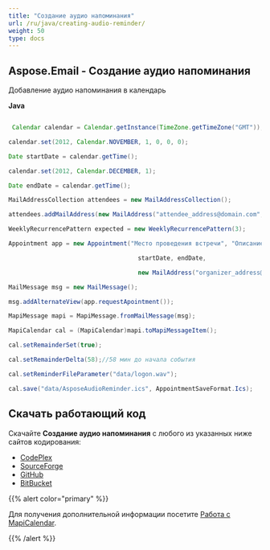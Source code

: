 ```yaml
---
title: "Создание аудио напоминания"
url: /ru/java/creating-audio-reminder/
weight: 50
type: docs
---
```


## **Aspose.Email - Создание аудио напоминания**
Добавление аудио напоминания в календарь

**Java**

``` java

 Calendar calendar = Calendar.getInstance(TimeZone.getTimeZone("GMT"));

calendar.set(2012, Calendar.NOVEMBER, 1, 0, 0, 0);

Date startDate = calendar.getTime();

calendar.set(2012, Calendar.DECEMBER, 1);

Date endDate = calendar.getTime();

MailAddressCollection attendees = new MailAddressCollection();

attendees.addMailAddress(new MailAddress("attendee_address@domain.com", "Участник"));

WeeklyRecurrencePattern expected = new WeeklyRecurrencePattern(3);

Appointment app = new Appointment("Место проведения встречи", "Описание встречи", "Подробности встречи",

									startDate, endDate,

									new MailAddress("organizer_address@domain.com", "Организатор"), attendees, expected);

MailMessage msg = new MailMessage();

msg.addAlternateView(app.requestApointment());

MapiMessage mapi = MapiMessage.fromMailMessage(msg);

MapiCalendar cal = (MapiCalendar)mapi.toMapiMessageItem();

cal.setRemainderSet(true);

cal.setRemainderDelta(58);//58 мин до начала события

cal.setReminderFileParameter("data/logon.wav");

cal.save("data/AsposeAudioReminder.ics", AppointmentSaveFormat.Ics);

```
## **Скачать работающий код**
Скачайте **Создание аудио напоминания** с любого из указанных ниже сайтов кодирования:

- [CodePlex](https://archive.codeplex.com/?p=asposeapachepoi)
- [SourceForge](https://sourceforge.net/projects/asposeforapachepoi/files/Aspose.Email%20Features%20Not%20in%20Apache%20POI%20HSMF%20for%20Outlook/Audio%20Reminders%20%28Aspose.Email%29.zip/download)
- [GitHub](https://sourceforge.net/projects/asposeforapachepoi/)
- [BitBucket](https://bitbucket.org/asposemarketplace/aspose-for-apache-poi/downloads/Audio%20Reminders%20\(Aspose.Email\).zip)

{{% alert color="primary" %}} 

Для получения дополнительной информации посетите [Работа с MapiCalendar](/email/java/working-with-mapicalendar/).

{{% /alert %}}